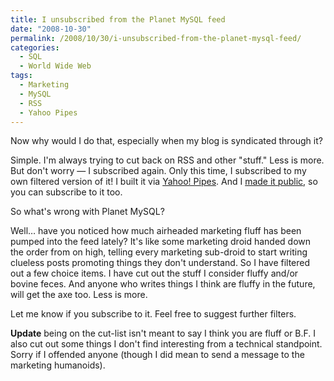 ```yaml
---
title: I unsubscribed from the Planet MySQL feed
date: "2008-10-30"
permalink: /2008/10/30/i-unsubscribed-from-the-planet-mysql-feed/
categories:
  - SQL
  - World Wide Web
tags:
  - Marketing
  - MySQL
  - RSS
  - Yahoo Pipes
---
```

Now why would I do that, especially when my blog is syndicated through it?

Simple. I'm always trying to cut back on RSS and other "stuff." Less is more. But don't worry &#8212; I subscribed again. Only this time, I subscribed to my own filtered version of it! I built it via [Yahoo! Pipes][1]. And I [made it public][2], so you can subscribe to it too.

<!--more-->

So what's wrong with Planet MySQL?

Well&#8230; have you noticed how much airheaded marketing fluff has been pumped into the feed lately? It's like some marketing droid handed down the order from on high, telling every marketing sub-droid to start writing clueless posts promoting things they don't understand. So I have filtered out a few choice items. I have cut out the stuff I consider fluffy and/or bovine feces. And anyone who writes things I think are fluffy in the future, will get the axe too. Less is more.

Let me know if you subscribe to it. Feel free to suggest further filters.

**Update** being on the cut-list isn't meant to say I think you are fluff or B.F. I also cut out some things I don't find interesting from a technical standpoint. Sorry if I offended anyone (though I did mean to send a message to the marketing humanoids).

 [1]: http://pipes.yahoo.com/
 [2]: http://pipes.yahoo.com/xaprb/planetmysql
